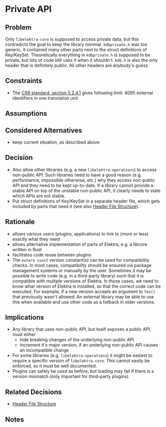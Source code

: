 # Private API

## Problem

Only `libelektra-core` is supposed to access private data, but this contradicts the goal to keep the library minimal.
`kdbprivate.h` was too generic, it contained many other parts next to the struct definitions of Key/KeySet.
Theoretically everything in `kdbprivate.h` is supposed to be private, but lots of code still uses it when it shouldn't.
`kdb.h` is also the only header that is definitely public.
All other headers are anybody's guess.

## Constraints

- The [C99 standard, section 5.2.4.1](https://www.open-std.org/jtc1/sc22/wg14/) gives following limit:
  4095 external identifiers in one translation unit

## Assumptions

## Considered Alternatives

- keep current situation, as described above

## Decision

- Also allow other libraries (e.g. a new `libelektra-operations`) to access non-public API.
  Such libraries need to have a good reason (e.g. performance, impossible otherwise, etc.) why they access non-public API and they need to be kept up-to-date.
  If a library cannot provide a stable API on top of the unstable non-public API, it clearly needs to state which APIs are not stable.
- Put struct definitions of Key/KeySet in a separate header file, which gets included by parts that need it (see also [Header File Structure](../5_partially_implemented/header_file_structure.md)).

## Rationale

- allows various users (plugins, applications) to link to (more or less) exactly what they need
- allows alternative implementation of parts of Elektra, e.g. a libcore written in Rust
- facilitates code reuse between plugins
- The `extern const` version constant(s) can be used for compatibility checks.
  In most cases, compatibility should be ensured via package management systems or manually by the user.
  Sometimes it may be possible to write code (e.g. in a third-party library) such that it is compatible with multiple versions of Elektra.
  In those cases, we need to know what version of Elektra is installed, so that the correct code can be executed.
  For example, if a new version accepts an argument to `foo()` that previously wasn't allowed.
  An external library may be able to use this when available and use other code as a fallback in older versions.

## Implications

- Any library that uses non-public API, but itself exposes a public API, must either
  - hide breaking changes of the underlying non-public API
  - increment it's major version, if an underlying non-public API causes an incompatible change
- For some libraries (e.g. `libelektra-operations`) it might be easiest to require a specific version of `libelektra-core`. This cannot easily be enforced, so it must be well documented.
- Plugins can safely be used as before, but loading may fail if there is a version mismatch (only important for third-party plugins).

## Related Decisions

- [Header File Structure](../5_partially_implemented/header_file_structure.md)

## Notes
